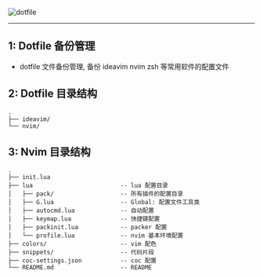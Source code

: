 ![dotfile](https://readme-typing-svg.demolab.com/?font=Fira+Code&size=30&pause=1000&color=000000&vCenter=true&width=435&height=45&lines=Dotfiles)

---

## 1: Dotfile 备份管理

* dotfile 文件备份管理, 备份 ideavim nvim zsh 等常用软件的配置文件

## 2: Dotfile 目录结构

```
.
├── ideavim/
└── nvim/
```

## 3: Nvim 目录结构

```
.
├── init.lua
├── lua                         -- lua 配置目录
│   ├── pack/                   -- 所有插件的配置目录
│   ├── G.lua                   -- Global: 配置文件工具类
│   ├── autocmd.lua             -- 自动配置
│   ├── keymap.lua              -- 快捷键配置
│   ├── packinit.lua            -- packer 配置
│   └── profile.lua             -- nvim 基本环境配置
├── colors/                     -- vim 配色
├── snippets/                   -- 代码片段
├── coc-settings.json           -- coc 配置
└── README.md                   -- README
```
